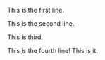 This is the first line.

This is the second line.

This is third.

This is the fourth line! This is it.
